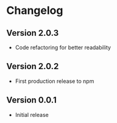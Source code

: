 # Changelog

## Version 2.0.3

* Code refactoring for better readability

## Version 2.0.2

* First production release to npm

## Version 0.0.1

* Initial release
